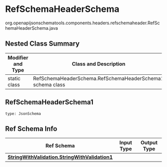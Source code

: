# RefSchemaHeaderSchema
org.openapijsonschematools.components.headers.refschemaheader.RefSchemaHeaderSchema.java

## Nested Class Summary
| Modifier and Type | Class and Description |
| ----------------- | ---------------------- |
| static class | RefSchemaHeaderSchema.RefSchemaHeaderSchema1<br> schema class |

## RefSchemaHeaderSchema1
```
type: JsonSchema
```

## Ref Schema Info
Ref Schema | Input Type | Output Type
---------- | ---------- | -----------
[**StringWithValidation.StringWithValidation1**](../../../components/schemas/StringWithValidation.md) |  | 
